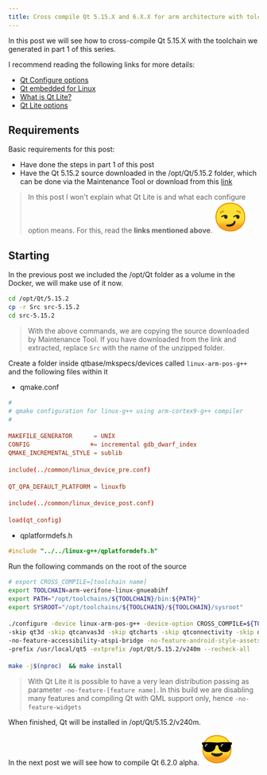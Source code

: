 ```yaml
---
title: Cross compile Qt 5.15.X and 6.X.X for arm architecture with tolchain created by crosstool-ng (Docker) - Part 2
---
```

In this post we will see how to cross-compile Qt 5.15.X with the toolchain we generated in part 1 of this series.

I recommend reading the following links for more details:

* [Qt Configure options](https://doc.qt.io/qt-5/configure-options.html)
* [Qt embedded for Linux](https://doc.qt.io/qt-5/embedded-linux.html)
* [What is Qt Lite?](https://www.qt.io/blog/2017/05/31/qt-lite-qt-5-9-lts)
* [Qt Lite options](https://qtlite.com)

## Requirements

Basic requirements for this post:

* Have done the steps in part 1 of this post
* Have the Qt 5.15.2 source downloaded in the /opt/Qt/5.15.2 folder, which can be done via the Maintenance Tool or download from this [link](https://download.qt.io/archive/qt/5.15/5.15.2/single)

> In this post I won't explain what Qt Lite is and what each configure option means. For this, read the **links mentioned above**. ![emoji](/assets/img/emoji/smirk.png)

## Starting

In the previous post we included the /opt/Qt folder as a volume in the Docker, we will make use of it now.

```bash
cd /opt/Qt/5.15.2
cp -r Src src-5.15.2
cd src-5.15.2
```

> With the above commands, we are copying the source downloaded by Maintenance Tool. If you have downloaded from the link and extracted, replace `Src` with the name of the unzipped folder.

Create a folder inside qtbase/mkspecs/devices called `linux-arm-pos-g++` and the following files within it

* qmake.conf

```conf
#
# qmake configuration for linux-g++ using arm-cortex9-g++ compiler
#

MAKEFILE_GENERATOR      = UNIX
CONFIG                 += incremental gdb_dwarf_index
QMAKE_INCREMENTAL_STYLE = sublib

include(../common/linux_device_pre.conf)

QT_QPA_DEFAULT_PLATFORM = linuxfb

include(../common/linux_device_post.conf)

load(qt_config)
```

* qplatformdefs.h

```cpp
#include "../../linux-g++/qplatformdefs.h"
```

Run the following commands on the root of the source

```bash
# export CROSS_COMPILE=[toolchain name]
export TOOLCHAIN=arm-verifone-linux-gnueabihf
export PATH="/opt/toolchains/${TOOLCHAIN}/bin:${PATH}"
export SYSROOT="/opt/toolchains/${TOOLCHAIN}/${TOOLCHAIN}/sysroot"

./configure -device linux-arm-pos-g++ -device-option CROSS_COMPILE=${TOOLCHAIN}- -sysroot ${SYSROOT} -opensource -confirm-license -reduce-exports -release -optimize-size -make libs -ltcg -no-cups -no-opengl -no-feature-xml -no-feature-widgets -no-pch -no-gcc-sysroot -no-use-gold-linker -nomake examples -nomake tests -nomake tools \
-skip qt3d -skip qtcanvas3d -skip qtcharts -skip qtconnectivity -skip qtdoc -skip qtdocgallery -skip qtgamepad -skip qtlocation -skip qtlottie -skip qtmultimedia -skip qtnetworkauth -skip qtquick3d -skip qtpurchasing -skip qtscript -skip qtsensors -skip qtscxml -skip qtserialbus -skip qtserialport -skip qtspeech -skip qttranslations -skip qttools -skip qtxmlpatterns -skip qttranslations -skip qtwayland -skip qtwebengine -skip qtwebview -skip qtwebchannel -skip qtwebglplugin -skip qtwebsockets \
-no-feature-accessibility-atspi-bridge -no-feature-android-style-assets -no-feature-angle -no-feature-angle_d3d11_qdtd -no-feature-appstore-compliant -no-feature-avx2 -no-feature-bearermanagement -no-feature-big_codecs -no-feature-dbus -no-feature-dbus-linked -no-feature-cssparser -no-feature-cupsjobwidget -no-feature-direct2d -no-feature-direct2d1_1 -no-feature-direct3d11 -no-feature-direct3d11_1 -no-feature-direct3d9 -no-feature-directfb -no-feature-directwrite -no-feature-directwrite1 -no-feature-directwrite2 -no-feature-drm_atomic -no-feature-debug_and_release -no-feature-desktopservices -no-feature-dxgi -no-feature-dxgi1_2 -no-feature-dxguid -no-feature-effects -no-feature-egl -no-feature-egl_x11 -no-feature-eglfs -no-feature-eglfs_brcm -no-feature-eglfs_egldevice -no-feature-eglfs_gbm -no-feature-eglfs_mali -no-feature-eglfs_openwfd -no-feature-eglfs_rcar -no-feature-eglfs_viv -no-feature-eglfs_viv_wl -no-feature-eglfs_vsp2 -no-feature-eglfs_x11 -no-feature-glibc -no-feature-gnu-libiconv -no-feature-gtk3 -no-feature-opengles2 -no-feature-opengles3 -no-feature-opengles31 -no-feature-opengles32 -no-feature-pdf -no-feature-pkg-config -no-feature-qml-debug -no-feature-quickcontrols2-fusion -no-feature-quickcontrols2-imagine -no-feature-quickcontrols2-material -no-feature-quickcontrols2-universal -no-feature-texthtmlparser -no-feature-textmarkdownreader -no-feature-textmarkdownwriter -no-feature-textodfwriter -no-feature-systemtrayicon -no-feature-testlib -no-feature-vnc -no-feature-tuiotouch -no-feature-wizard -no-feature-xcb -no-feature-xcb-egl-plugin -no-feature-xcb-glx -no-feature-xcb-glx-plugin -no-feature-xcb-sm -no-feature-xcb-xlib -no-feature-xkbcommon -no-feature-xlib \
-prefix /usr/local/qt5 -extprefix /opt/Qt/5.15.2/v240m --recheck-all

make -j$(nproc)  && make install
```

> With Qt Lite it is possible to have a very lean distribution passing as parameter `-no-feature-[feature name]`.
In this build we are disabling many features and compiling Qt with QML support only, hence `-no-feature-widgets`

When finished, Qt will be installed in /opt/Qt/5.15.2/v240m.

In the next post we will see how to compile Qt 6.2.0 alpha. ![emoji](/assets/img/emoji/sunglasses.png)
